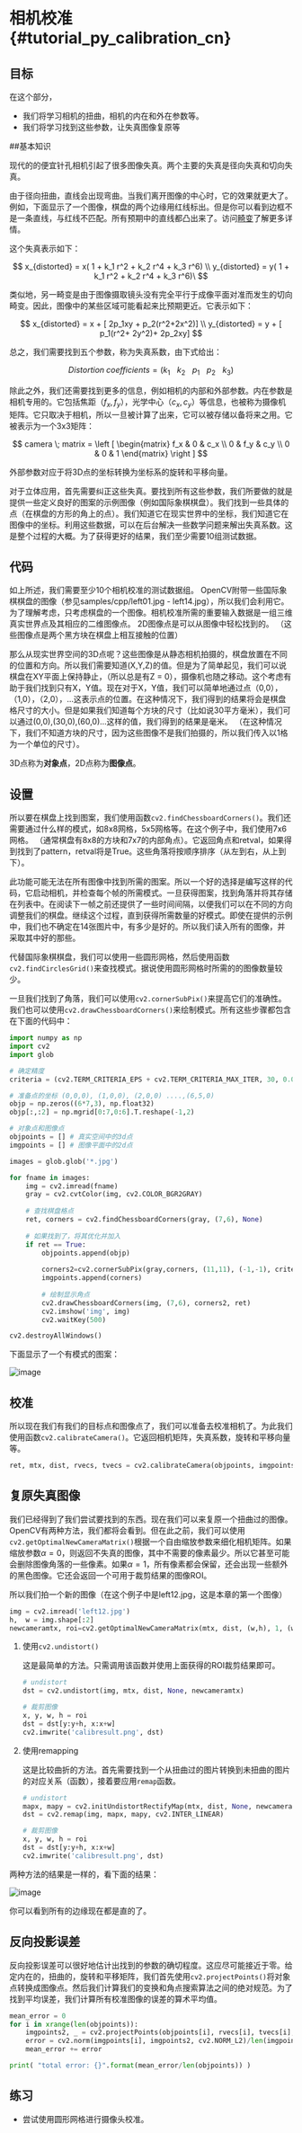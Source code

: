 # 相机校准{#tutorial_py_calibration_cn}

## 目标

在这个部分，

- 我们将学习相机的扭曲，相机的内在和外在参数等。
- 我们将学习找到这些参数，让失真图像复原等

##基本知识

现代的的便宜针孔相机引起了很多图像失真。两个主要的失真是径向失真和切向失真。

由于径向扭曲，直线会出现弯曲。当我们离开图像的中心时，它的效果就更大了。例如，下面显示了一个图像，棋盘的两个边缘用红线标出。但是你可以看到边框不是一条直线，与红线不匹配。所有预期中的直线都凸出来了。访问[畸变](https://zh.wikipedia.org/wiki/畸變)了解更多详情。



这个失真表示如下：

$$
x_{distorted} = x( 1 + k_1 r^2 + k_2 r^4 + k_3 r^6) \\
y_{distorted} = y( 1 + k_1 r^2 + k_2 r^4 + k_3 r^6)\
$$



类似地，另一畸变是由于图像摄取镜头没有完全平行于成像平面对准而发生的切向畸变。因此，图像中的某些区域可能看起来比预期更近。它表示如下：

$$
x_{distorted} = x + [ 2p_1xy + p_2(r^2+2x^2)] \\
y_{distorted} = y + [ p_1(r^2+ 2y^2)+ 2p_2xy]
$$

总之，我们需要找到五个参数，称为失真系数，由下式给出：

$$
Distortion \; coefficients=(k_1 \hspace{10pt} k_2 \hspace{10pt} p_1 \hspace{10pt} p_2 \hspace{10pt} k_3)
$$

除此之外，我们还需要找到更多的信息，例如相机的内部和外部参数。内在参数是相机专用的。它包括焦距（$f_x,f_y$），光学中心（$c_x, c_y$）等信息，也被称为摄像机矩阵。它只取决于相机，所以一旦被计算了出来，它可以被存储以备将来之用。它被表示为一个3x3矩阵：

$$
camera \; matrix = \left [ \begin{matrix}   f_x & 0 & c_x \\  0 & f_y & c_y \\   0 & 0 & 1 \end{matrix} \right ]
$$

外部参数对应于将3D点的坐标转换为坐标系的旋转和平移向量。

对于立体应用，首先需要纠正这些失真。要找到所有这些参数，我们所要做的就是提供一些定义良好的图案的示例图像（例如国际象棋棋盘）。我们找到一些具体的点（在棋盘的方形的角上的点）。我们知道它在现实世界中的坐标，我们知道它在图像中的坐标。利用这些数据，可以在后台解决一些数学问题来解出失真系数。这是整个过程的大概。为了获得更好的结果，我们至少需要10组测试数据。

## 代码

如上所述，我们需要至少10个相机校准的测试数据组。 OpenCV附带一些国际象棋棋盘的图像（参见samples/cpp/left01.jpg - left14.jpg），所以我们会利用它。为了理解考虑，只考虑棋盘的一个图像。相机校准所需的重要输入数据是一组三维真实世界点及其相应的二维图像点。 2D图像点是可以从图像中轻松找到的。 （这些图像点是两个黑方块在棋盘上相互接触的位置）

那么从现实世界空间的3D点呢？这些图像是从静态相机拍摄的，棋盘放置在不同的位置和方向。所以我们需要知道(X,Y,Z)的值。但是为了简单起见，我们可以说棋盘在XY平面上保持静止，（所以总是有Z = 0），摄像机也随之移动。这个考虑有助于我们找到只有X，Y值。现在对于X，Y值，我们可以简单地通过点（0,0），（1,0），（2,0），...这表示点的位置。在这种情况下，我们得到的结果将会是棋盘格尺寸的大小。但是如果我们知道每个方块的尺寸（比如说30平方毫米），我们可以通过(0,0),(30,0),(60,0)...这样的值，我们得到的结果是毫米。 （在这种情况下，我们不知道方块的尺寸，因为这些图像不是我们拍摄的，所以我们传入以1格为一个单位的尺寸）。

3D点称为**对象点**，2D点称为**图像点**。

## 设置

所以要在棋盘上找到图案，我们使用函数`cv2.findChessboardCorners()`。我们还需要通过什么样的模式，如8x8网格，5x5网格等。在这个例子中，我们使用7x6网格。 （通常棋盘有8x8的方块和7x7的内部角点）。它返回角点和retval，如果得到找到了pattern，retval将是True。这些角落将按顺序排序（从左到右，从上到下）。

此功能可能无法在所有图像中找到所需的图案。所以一个好的选择是编写这样的代码，它启动相机，并检查每个帧的所需模式。一旦获得图案，找到角落并将其存储在列表中。在阅读下一帧之前还提供了一些时间间隔，以便我们可以在不同的方向调整我们的棋盘。继续这个过程，直到获得所需数量的好模式。即使在提供的示例中，我们也不确定在14张图片中，有多少是好的。所以我们读入所有的图像，并采取其中好的那些。

代替国际象棋棋盘，我们可以使用一些圆形网格，然后使用函数`cv2.findCirclesGrid()`来查找模式。据说使用圆形网格时所需的的图像数量较少。

一旦我们找到了角落，我们可以使用`cv2.cornerSubPix()`来提高它们的准确性。我们也可以使用`cv2.drawChessboardCorners()`来绘制模式。所有这些步骤都包含在下面的代码中：

```python
import numpy as np
import cv2
import glob

# 确定精度
criteria = (cv2.TERM_CRITERIA_EPS + cv2.TERM_CRITERIA_MAX_ITER, 30, 0.001)

# 准备点的坐标 (0,0,0), (1,0,0), (2,0,0) ....,(6,5,0)
objp = np.zeros((6*7,3), np.float32)
objp[:,:2] = np.mgrid[0:7,0:6].T.reshape(-1,2)

# 对象点和图像点
objpoints = [] # 真实空间中的3d点
imgpoints = [] # 图像平面中的2d点

images = glob.glob('*.jpg')

for fname in images:
    img = cv2.imread(fname)
    gray = cv2.cvtColor(img, cv2.COLOR_BGR2GRAY)
    
    # 查找棋盘格点
    ret, corners = cv2.findChessboardCorners(gray, (7,6), None)
    
    # 如果找到了，将其优化并加入
    if ret == True:
        objpoints.append(objp)
    
        corners2=cv2.cornerSubPix(gray,corners, (11,11), (-1,-1), criteria)
        imgpoints.append(corners)
    
        # 绘制显示角点
        cv2.drawChessboardCorners(img, (7,6), corners2, ret)
        cv2.imshow('img', img)
        cv2.waitKey(500)

cv2.destroyAllWindows()
```

下面显示了一个有模式的图案：

![image](images/calib_pattern.jpg)

## 校准

所以现在我们有我们的目标点和图像点了，我们可以准备去校准相机了。为此我们使用函数`cv2.calibrateCamera()`。它返回相机矩阵，失真系数，旋转和平移向量等。

```python
ret, mtx, dist, rvecs, tvecs = cv2.calibrateCamera(objpoints, imgpoints, gray.shape[::-1], None, None)
```

## 复原失真图像

我们已经得到了我们尝试要找到的东西。现在我们可以来复原一个扭曲过的图像。 OpenCV有两种方法，我们都将会看到。但在此之前，我们可以使用`cv2.getOptimalNewCameraMatrix()`根据一个自由缩放参数来细化相机矩阵。如果缩放参数$\alpha = 0$，则返回不失真的图像，其中不需要的像素最少。所以它甚至可能会删除图像角落的一些像素。如果$\alpha = 1$，所有像素都会保留，还会出现一些额外的黑色图像。它还会返回一个可用于裁剪结果的图像ROI。

所以我们拍一个新的图像（在这个例子中是left12.jpg，这是本章的第一个图像）

```python
img = cv2.imread('left12.jpg')
h,  w = img.shape[:2]
newcameramtx, roi=cv2.getOptimalNewCameraMatrix(mtx, dist, (w,h), 1, (w,h))
```

1. 使用`cv2.undistort()`

   这是最简单的方法。只需调用该函数并使用上面获得的ROI裁剪结果即可。

   ```python
   # undistort
   dst = cv2.undistort(img, mtx, dist, None, newcameramtx)

   # 裁剪图像
   x, y, w, h = roi
   dst = dst[y:y+h, x:x+w]
   cv2.imwrite('calibresult.png', dst)
   ```

2. 使用remapping

   这是比较曲折的方法。首先需要找到一个从扭曲过的图片转换到未扭曲的图片的对应关系（函数），接着要应用`remap`函数。

   ```python
   # undistort
   mapx, mapy = cv2.initUndistortRectifyMap(mtx, dist, None, newcameramtx, (w,h), 5)
   dst = cv2.remap(img, mapx, mapy, cv2.INTER_LINEAR)

   # 裁剪图像
   x, y, w, h = roi
   dst = dst[y:y+h, x:x+w]
   cv2.imwrite('calibresult.png', dst)
   ```


两种方法的结果是一样的，看下面的结果：

![image](images/calib_result.jpg)

你可以看到所有的边缘现在都是直的了。

## 反向投影误差

反向投影误差可以很好地估计出找到的参数的确切程度。这应尽可能接近于零。给定内在的，扭曲的，旋转和平移矩阵，我们首先使用`cv2.projectPoints()`将对象点转换成图像点。然后我们计算我们的变换和角点搜索算法之间的绝对规范。为了找到平均误差，我们计算所有校准图像的误差的算术平均值。

```python
mean_error = 0
for i in xrange(len(objpoints)):
    imgpoints2, _ = cv2.projectPoints(objpoints[i], rvecs[i], tvecs[i], mtx, dist)
    error = cv2.norm(imgpoints[i], imgpoints2, cv2.NORM_L2)/len(imgpoints2)
    mean_error += error

print( "total error: {}".format(mean_error/len(objpoints)) )
```

## 练习

- 尝试使用圆形网格进行摄像头校准。